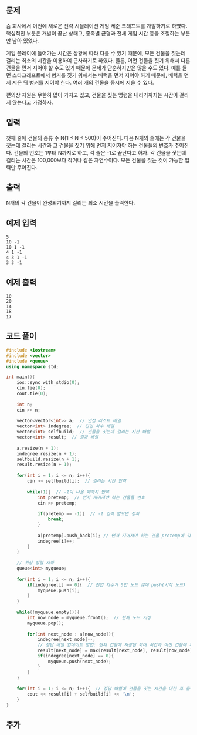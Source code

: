 ## 문제 
숌 회사에서 이번에 새로운 전략 시뮬레이션 게임 세준 크래프트를 개발하기로 하였다. 핵심적인 부분은 개발이 끝난 상태고, 종족별 균형과 전체 게임 시간 등을 조절하는 부분만 남아 있었다.

게임 플레이에 들어가는 시간은 상황에 따라 다를 수 있기 때문에, 모든 건물을 짓는데 걸리는 최소의 시간을 이용하여 근사하기로 하였다. 물론, 어떤 건물을 짓기 위해서 다른 건물을 먼저 지어야 할 수도 있기 때문에 문제가 단순하지만은 않을 수도 있다. 예를 들면 스타크래프트에서 벙커를 짓기 위해서는 배럭을 먼저 지어야 하기 때문에, 배럭을 먼저 지은 뒤 벙커를 지어야 한다. 여러 개의 건물을 동시에 지을 수 있다.

편의상 자원은 무한히 많이 가지고 있고, 건물을 짓는 명령을 내리기까지는 시간이 걸리지 않는다고 가정하자.
## 입력
첫째 줄에 건물의 종류 수 N(1 ≤ N ≤ 500)이 주어진다. 다음 N개의 줄에는 각 건물을 짓는데 걸리는 시간과 그 건물을 짓기 위해 먼저 지어져야 하는 건물들의 번호가 주어진다. 건물의 번호는 1부터 N까지로 하고, 각 줄은 -1로 끝난다고 하자. 각 건물을 짓는데 걸리는 시간은 100,000보다 작거나 같은 자연수이다. 모든 건물을 짓는 것이 가능한 입력만 주어진다.


## 출력
N개의 각 건물이 완성되기까지 걸리는 최소 시간을 출력한다.


## 예제 입력 
```
5
10 -1
10 1 -1
4 1 -1
4 3 1 -1
3 3 -1
```

## 예제 출력  
```
10
20
14
18
17
```
## 코드 풀이
```c++
#include <iostream>
#include <vector>
#include <queue>
using namespace std;

int main(){
    ios::sync_with_stdio(0);
    cin.tie(0);
    cout.tie(0);
    
    int n;
    cin >> n;
    
    vector<vector<int>> a;  // 인접 리스트 배열
    vector<int> indegree;  // 진입 차수 배열
    vector<int> selfbuild;  // 건물을 짓는데 걸리는 시간 배열
    vector<int> result;  // 결과 배열
    
    a.resize(n + 1);
    indegree.resize(n + 1);
    selfbuild.resize(n + 1);
    result.resize(n + 1);
    
    for(int i = 1; i <= n; i++){
        cin >> selfbuild[i];  // 걸리는 시간 입력
        
        while(1){  // -1이 나올 때까지 반복
            int pretemp;  // 먼저 지어져야 하는 건물들 번호
            cin >> pretemp;
            
            if(pretemp == -1){  // -1 입력 받으면 정지
                break;
            }
            
            a[pretemp].push_back(i); // 먼저 지어져야 하는 건물 pretemp에 각 건물 순서를 push_back
            indegree[i]++;
        }
    }
    
    // 위상 정렬 시작
    queue<int> myqueue;
    
    for(int i = 1; i <= n; i++){
        if(indegree[i] == 0){  // 진입 차수가 0인 노드 큐에 push(시작 노드)
            myqueue.push(i);
        }
    }
    
    while(!myqueue.empty()){
        int now_node = myqueue.front();  // 현재 노드 저장
        myqueue.pop();
        
        for(int next_node : a[now_node]){
            indegree[next_node]--;
            // 정답 배열 업데이트 방법: 현재 건물에 저장된 최대 시간과 이전 건물에 저장된 최대 시간 + 현재 건물의 생산 시간 중 큰 값을 저장 
            result[next_node] = max(result[next_node], result[now_node] + selfbuild[now_node]);
            if(indegree[next_node] == 0){
                myqueue.push(next_node);
            }
        }
    }
    
    for(int i = 1; i <= n; i++){  // 정답 배열에 건물을 짓는 시간을 더한 후 출력
        cout << result[i] + selfbuild[i] << '\n';
    }
}

```
## 추가
